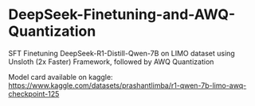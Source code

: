 # DeepSeek-Finetuning-and-AWQ-Quantization

SFT Finetuning DeepSeek-R1-Distill-Qwen-7B on LIMO dataset using Unsloth (2x Faster) Framework, followed by AWQ Quantization 

Model card available on kaggle: https://www.kaggle.com/datasets/prashantlimba/r1-qwen-7b-limo-awq-checkpoint-125
